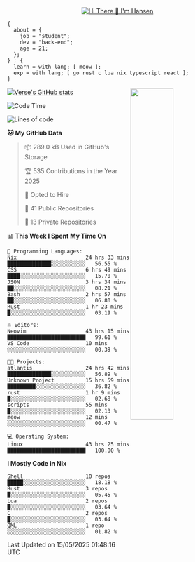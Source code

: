 <div align="center">
  <a href="https://git.io/typing-svg">
    <img src="https://readme-typing-svg.demolab.com?font=Fira+Code&pause=1000&center=true&color=FF9BCE&lines=Hi+There+👋+I'm+Hansen" alt="Hi There 👋 I'm Hansen" />
  </a>
</div>

```
{
  about = {
    job = "student";
    dev = "back-end";
    age = 21;
  };
} : {
  learn = with lang; [ meow ];
  exp = with lang; [ go rust c lua nix typescript react ];
}
```

<div>
  <div>
    <img align="right" width="44%" src="https://media4.giphy.com/media/v1.Y2lkPTc5MGI3NjExdzcyMmk1amZ3em1qdW0zbXZkYTR2YTZmY2JzODB2ZG5jNDYyMjVudiZlcD12MV9pbnRlcm5hbF9naWZfYnlfaWQmY3Q9Zw/dsRM4qPhFGUVIlVzRs/giphy.gif"/>
  </div>
  <div>
    <a href="https://github.com/sammhansen/github-readme-stats">
      <img src="https://github-readme-stats.vercel.app/api?username=sammhansen&theme=vision-friendly-dark&bg_color=00000000&hide_border=true&custom_title=%20" alt="Verse's GitHub stats"/>
    </a>
  </div>
</div>

<!--START_SECTION:waka-->
![Code Time](http://img.shields.io/badge/Code%20Time-275%20hrs%2042%20mins-blue)

![Lines of code](https://img.shields.io/badge/From%20Hello%20World%20I%27ve%20Written-622.9%20thousand%20lines%20of%20code-blue)

**🐱 My GitHub Data** 

> 📦 289.0 kB Used in GitHub's Storage 
 > 
> 🏆 535 Contributions in the Year 2025
 > 
> 💼 Opted to Hire
 > 
> 📜 41 Public Repositories 
 > 
> 🔑 13 Private Repositories 
 > 
📊 **This Week I Spent My Time On** 

```text
💬 Programming Languages: 
Nix                      24 hrs 33 mins      ██████████████░░░░░░░░░░░   56.55 % 
CSS                      6 hrs 49 mins       ████░░░░░░░░░░░░░░░░░░░░░   15.70 % 
JSON                     3 hrs 34 mins       ██░░░░░░░░░░░░░░░░░░░░░░░   08.21 % 
Bash                     2 hrs 57 mins       ██░░░░░░░░░░░░░░░░░░░░░░░   06.80 % 
Rust                     1 hr 23 mins        █░░░░░░░░░░░░░░░░░░░░░░░░   03.19 % 

🔥 Editors: 
Neovim                   43 hrs 15 mins      █████████████████████████   99.61 % 
VS Code                  10 mins             ░░░░░░░░░░░░░░░░░░░░░░░░░   00.39 % 

🐱‍💻 Projects: 
atlantis                 24 hrs 42 mins      ██████████████░░░░░░░░░░░   56.89 % 
Unknown Project          15 hrs 59 mins      █████████░░░░░░░░░░░░░░░░   36.82 % 
rust                     1 hr 9 mins         █░░░░░░░░░░░░░░░░░░░░░░░░   02.68 % 
scripts                  55 mins             █░░░░░░░░░░░░░░░░░░░░░░░░   02.13 % 
meow                     12 mins             ░░░░░░░░░░░░░░░░░░░░░░░░░   00.47 % 

💻 Operating System: 
Linux                    43 hrs 25 mins      █████████████████████████   100.00 % 
```

**I Mostly Code in Nix** 

```text
Shell                    10 repos            █████░░░░░░░░░░░░░░░░░░░░   18.18 % 
Rust                     3 repos             █░░░░░░░░░░░░░░░░░░░░░░░░   05.45 % 
Lua                      2 repos             █░░░░░░░░░░░░░░░░░░░░░░░░   03.64 % 
C                        2 repos             █░░░░░░░░░░░░░░░░░░░░░░░░   03.64 % 
QML                      1 repo              ░░░░░░░░░░░░░░░░░░░░░░░░░   01.82 % 
```




 Last Updated on 15/05/2025 01:48:16 UTC
<!--END_SECTION:waka-->



